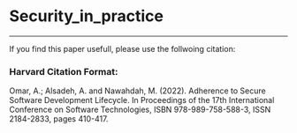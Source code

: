 # Security_in_practice
--------------------------------------------------------------

If you find this paper usefull, please use the follwoing citation:

### Harvard Citation Format:

Omar, A.; Alsadeh, A. and Nawahdah, M. (2022). Adherence to Secure Software Development Lifecycle.  In Proceedings of the 17th International Conference on Software Technologies, ISBN 978-989-758-588-3, ISSN 2184-2833, pages 410-417. 
